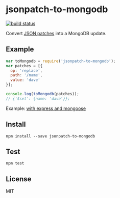 # jsonpatch-to-mongodb

[![build status](https://secure.travis-ci.org/mongodb-js/jsonpatch-to-mongodb.png)](http://travis-ci.org/mongodb-js/jsonpatch-to-mongodb)

Convert [JSON patches](http://jsonpatch.com/) into a MongoDB update.

## Example

```javascript
var toMongodb = require('jsonpatch-to-mongodb');
var patches = [{
  op: 'replace',
  path: '/name',
  value: 'dave'
}];

console.log(toMongodb(patches));
// {'$set': {name: 'dave'}};
```

Example: [with express and mongoose](http://github.com/imlucas/jsonpatch-to-mongodb/tree/master/examples/express)


## Install

```
npm install --save jsonpatch-to-mongodb
```

## Test

```
npm test
```

## License

MIT
